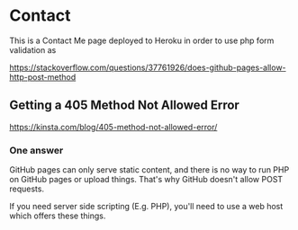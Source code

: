 # Contact
This is a Contact Me page deployed to Heroku in order to use php form validation as 

https://stackoverflow.com/questions/37761926/does-github-pages-allow-http-post-method
## Getting a 405 Method Not Allowed Error

https://kinsta.com/blog/405-method-not-allowed-error/

### One answer

GitHub pages can only serve static content, and there is no way to run PHP on GitHub pages or upload things. That's why GitHub doesn't allow POST requests.

If you need server side scripting (E.g. PHP), you'll need to use a web host which offers these things.
